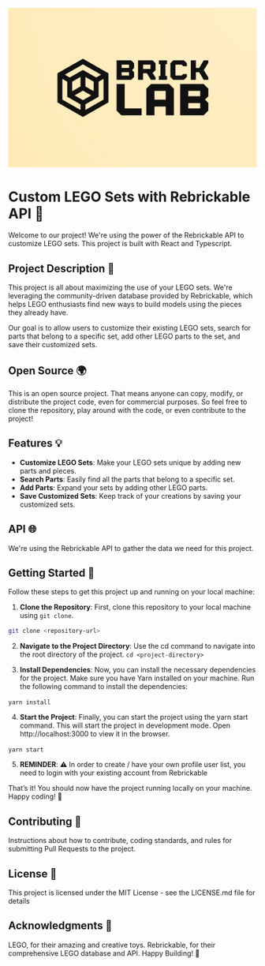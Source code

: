 ![Brick Lab Logo](./src/app/assets/logo.jpg)
# Custom LEGO Sets with Rebrickable API 🧱

Welcome to our project! We're using the power of the Rebrickable API to customize LEGO sets. This project is built with React and Typescript. 

## Project Description 📝

This project is all about maximizing the use of your LEGO sets. We're leveraging the community-driven database provided by Rebrickable, which helps LEGO enthusiasts find new ways to build models using the pieces they already have. 

Our goal is to allow users to customize their existing LEGO sets, search for parts that belong to a specific set, add other LEGO parts to the set, and save their customized sets.

## Open Source 🌍

This is an open source project. That means anyone can copy, modify, or distribute the project code, even for commercial purposes. So feel free to clone the repository, play around with the code, or even contribute to the project!

## Features 💡

- **Customize LEGO Sets**: Make your LEGO sets unique by adding new parts and pieces.
- **Search Parts**: Easily find all the parts that belong to a specific set.
- **Add Parts**: Expand your sets by adding other LEGO parts.
- **Save Customized Sets**: Keep track of your creations by saving your customized sets.

## API 🌐

We're using the Rebrickable API to gather the data we need for this project.

## Getting Started 🚀

Follow these steps to get this project up and running on your local machine:

1. **Clone the Repository**: First, clone this repository to your local machine using `git clone`.

```bash
git clone <repository-url>
```

2. **Navigate to the Project Directory**: Use the cd command to navigate into the root directory of the project.
``` cd <project-directory> ```

3. **Install Dependencies**: Now, you can install the necessary dependencies for the project. Make sure you have Yarn installed on your machine. Run the following command to install the dependencies:

``` yarn install ```

4. **Start the Project**: Finally, you can start the project using the yarn start command. This will start the project in development mode. Open http://localhost:3000 to view it in the browser.

``` yarn start ```

5. **REMINDER**: ⚠️ In order to create / have your own profile user list, you need to login with your existing account from Rebrickable

That’s it! You should now have the project running locally on your machine. Happy coding! 🎉

## Contributing 🤝
Instructions about how to contribute, coding standards, and rules for submitting Pull Requests to the project.

## License 📄
This project is licensed under the MIT License - see the LICENSE.md file for details

## Acknowledgments 🙏
LEGO, for their amazing and creative toys.
Rebrickable, for their comprehensive LEGO database and API.
Happy Building! 🎉

